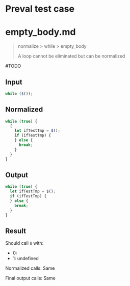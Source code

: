 # Preval test case

# empty_body.md

> normalize > while > empty_body
>
> A loop cannot be eliminated but can be normalized

#TODO

## Input

`````js filename=intro
while ($());
`````

## Normalized

`````js filename=intro
while (true) {
  {
    let ifTestTmp = $();
    if (ifTestTmp) {
    } else {
      break;
    }
  }
}
`````

## Output

`````js filename=intro
while (true) {
  let ifTestTmp = $();
  if (ifTestTmp) {
  } else {
    break;
  }
}
`````

## Result

Should call `$` with:
 - 0: 
 - 1: undefined

Normalized calls: Same

Final output calls: Same
